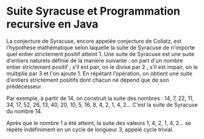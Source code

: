 # Suite Syracuse et Programmation recursive en Java

La conjecture de Syracuse, encore appelée conjecture de Collatz, est l'hypothèse mathématique selon laquelle 
la suite de Syracuse de n'importe quel entier strictement positif atteint 1.
Une suite de Syracuse est une suite d'entiers naturels définie de la manière suivante : 
on part d'un nombre entier strictement positif ; s’il est pair, on le divise par 2 ; s’il est impair, on le multiplie par 3 et l'on ajoute 1. 
En répétant l’opération, on obtient une suite d'entiers strictement positifs dont chacun ne dépend que de son prédécesseur.

Par exemple, à partir de 14, on construit la suite des nombres : 14, 7, 22, 11, 34, 17, 52, 26, 13, 40, 20, 10, 5, 16, 8, 4, 2, 1, 4, 2… 
C'est la suite de Syracuse du nombre 14.

Après que le nombre 1 a été atteint, la suite des valeurs 1, 4, 2, 1, 4, 2… se répète indéfiniment en un cycle de longueur 3, appelé cycle trivial.

